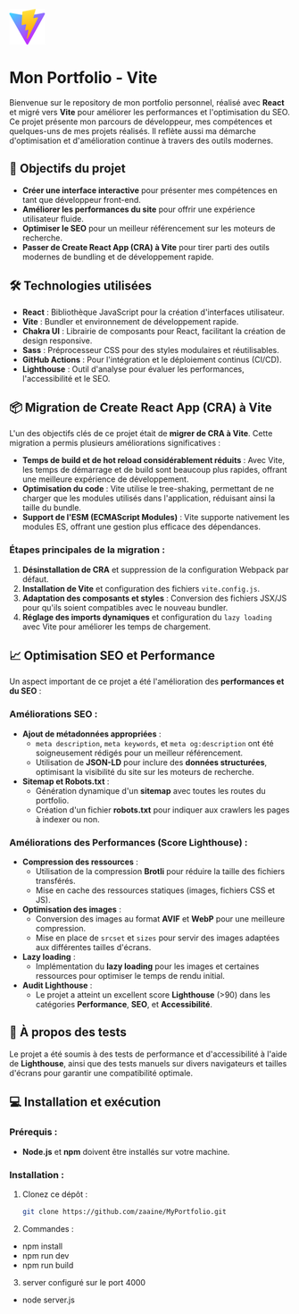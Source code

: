 ![logo vite](/public/vite.svg)

# Mon Portfolio - Vite

Bienvenue sur le repository de mon portfolio personnel, réalisé avec **React** et migré vers **Vite** pour améliorer les performances et l'optimisation du SEO. Ce projet présente mon parcours de développeur, mes compétences et quelques-uns de mes projets réalisés. Il reflète aussi ma démarche d'optimisation et d'amélioration continue à travers des outils modernes.

## 🚀 Objectifs du projet

- **Créer une interface interactive** pour présenter mes compétences en tant que développeur front-end.
- **Améliorer les performances du site** pour offrir une expérience utilisateur fluide.
- **Optimiser le SEO** pour un meilleur référencement sur les moteurs de recherche.
- **Passer de Create React App (CRA) à Vite** pour tirer parti des outils modernes de bundling et de développement rapide.

## 🛠️ Technologies utilisées

- **React** : Bibliothèque JavaScript pour la création d'interfaces utilisateur.
- **Vite** : Bundler et environnement de développement rapide.
- **Chakra UI** : Librairie de composants pour React, facilitant la création de design responsive.
- **Sass** : Préprocesseur CSS pour des styles modulaires et réutilisables.
- **GitHub Actions** : Pour l'intégration et le déploiement continus (CI/CD).
- **Lighthouse** : Outil d'analyse pour évaluer les performances, l'accessibilité et le SEO.

## 📦 Migration de Create React App (CRA) à Vite

L'un des objectifs clés de ce projet était de **migrer de CRA à Vite**. Cette migration a permis plusieurs améliorations significatives :

- **Temps de build et de hot reload considérablement réduits** : Avec Vite, les temps de démarrage et de build sont beaucoup plus rapides, offrant une meilleure expérience de développement.
- **Optimisation du code** : Vite utilise le tree-shaking, permettant de ne charger que les modules utilisés dans l'application, réduisant ainsi la taille du bundle.
- **Support de l'ESM (ECMAScript Modules)** : Vite supporte nativement les modules ES, offrant une gestion plus efficace des dépendances.

### Étapes principales de la migration :

1. **Désinstallation de CRA** et suppression de la configuration Webpack par défaut.
2. **Installation de Vite** et configuration des fichiers `vite.config.js`.
3. **Adaptation des composants et styles** : Conversion des fichiers JSX/JS pour qu'ils soient compatibles avec le nouveau bundler.
4. **Réglage des imports dynamiques** et configuration du `lazy loading` avec Vite pour améliorer les temps de chargement.

## 📈 Optimisation SEO et Performance

Un aspect important de ce projet a été l'amélioration des **performances et du SEO** :

### Améliorations SEO :

- **Ajout de métadonnées appropriées** :
  - `meta description`, `meta keywords`, et `meta og:description` ont été soigneusement rédigés pour un meilleur référencement.
  - Utilisation de **JSON-LD** pour inclure des **données structurées**, optimisant la visibilité du site sur les moteurs de recherche.
- **Sitemap et Robots.txt** :
  - Génération dynamique d'un **sitemap** avec toutes les routes du portfolio.
  - Création d'un fichier **robots.txt** pour indiquer aux crawlers les pages à indexer ou non.

### Améliorations des Performances (Score Lighthouse) :

- **Compression des ressources** :
  - Utilisation de la compression **Brotli** pour réduire la taille des fichiers transférés.
  - Mise en cache des ressources statiques (images, fichiers CSS et JS).
- **Optimisation des images** :
  - Conversion des images au format **AVIF** et **WebP** pour une meilleure compression.
  - Mise en place de `srcset` et `sizes` pour servir des images adaptées aux différentes tailles d'écrans.
- **Lazy loading** :
  - Implémentation du **lazy loading** pour les images et certaines ressources pour optimiser le temps de rendu initial.
- **Audit Lighthouse** :
  - Le projet a atteint un excellent score **Lighthouse** (>90) dans les catégories **Performance**, **SEO**, et **Accessibilité**.

## 📝 À propos des tests

Le projet a été soumis à des tests de performance et d'accessibilité à l'aide de **Lighthouse**, ainsi que des tests manuels sur divers navigateurs et tailles d'écrans pour garantir une compatibilité optimale.

## 💻 Installation et exécution

### Prérequis :

- **Node.js** et **npm** doivent être installés sur votre machine.

### Installation :

1. Clonez ce dépôt :

   ```bash
   git clone https://github.com/zaaine/MyPortfolio.git

   ```

2. Commandes :

- npm install
- npm run dev
- npm run build

3. server configuré sur le port 4000

- node server.js
